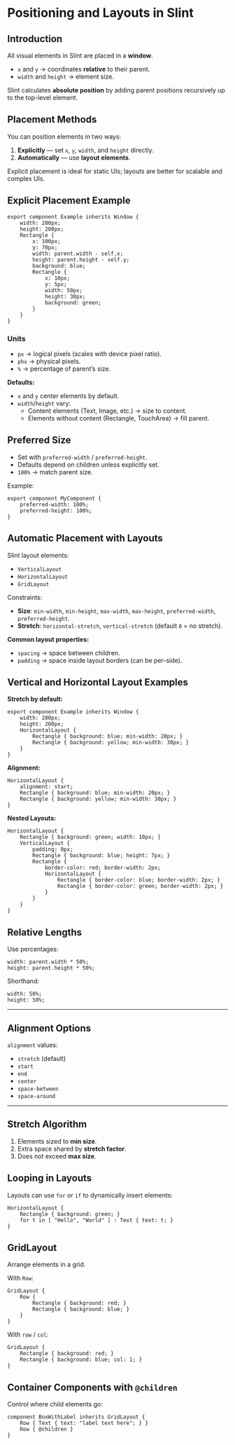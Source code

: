 # Positioning and Layouts in Slint

## Introduction
All visual elements in Slint are placed in a **window**.  
- `x` and `y` → coordinates **relative** to their parent.  
- `width` and `height` → element size.  

Slint calculates **absolute position** by adding parent positions recursively up to the top-level element.


## Placement Methods
You can position elements in two ways:
1. **Explicitly** — set `x`, `y`, `width`, and `height` directly.  
2. **Automatically** — use **layout elements**.

Explicit placement is ideal for static UIs; layouts are better for scalable and complex UIs.


## Explicit Placement Example
```slint
export component Example inherits Window {
    width: 200px;
    height: 200px;
    Rectangle {
        x: 100px;
        y: 70px;
        width: parent.width - self.x;
        height: parent.height - self.y;
        background: blue;
        Rectangle {
            x: 10px;
            y: 5px;
            width: 50px;
            height: 30px;
            background: green;
        }
    }
}
```

### Units
- `px` → logical pixels (scales with device pixel ratio).  
- `phx` → physical pixels.  
- `%` → percentage of parent’s size.

**Defaults:**
- `x` and `y` center elements by default.
- `width`/`height` vary:  
  - Content elements (Text, Image, etc.) → size to content.  
  - Elements without content (Rectangle, TouchArea) → fill parent.


## Preferred Size
- Set with `preferred-width` / `preferred-height`.  
- Defaults depend on children unless explicitly set.  
- `100%` → match parent size.

Example:
```slint
export component MyComponent {
    preferred-width: 100%;
    preferred-height: 100%;
}
```


## Automatic Placement with Layouts
Slint layout elements:
- `VerticalLayout`
- `HorizontalLayout`
- `GridLayout`

Constraints:
- **Size**: `min-width`, `min-height`, `max-width`, `max-height`, `preferred-width`, `preferred-height`.  
- **Stretch**: `horizontal-stretch`, `vertical-stretch` (default `0` = no stretch).

**Common layout properties:**
- `spacing` → space between children.
- `padding` → space inside layout borders (can be per-side).


## Vertical and Horizontal Layout Examples
**Stretch by default:**
```slint
export component Example inherits Window {
    width: 200px;
    height: 200px;
    HorizontalLayout {
        Rectangle { background: blue; min-width: 20px; }
        Rectangle { background: yellow; min-width: 30px; }
    }
}
```

**Alignment:**
```slint
HorizontalLayout {
    alignment: start;
    Rectangle { background: blue; min-width: 20px; }
    Rectangle { background: yellow; min-width: 30px; }
}
```

**Nested Layouts:**
```slint
HorizontalLayout {
    Rectangle { background: green; width: 10px; }
    VerticalLayout {
        padding: 0px;
        Rectangle { background: blue; height: 7px; }
        Rectangle {
            border-color: red; border-width: 2px;
            HorizontalLayout {
                Rectangle { border-color: blue; border-width: 2px; }
                Rectangle { border-color: green; border-width: 2px; }
            }
        }
    }
}
```


## Relative Lengths
Use percentages:
```slint
width: parent.width * 50%;
height: parent.height * 50%;
```
Shorthand:
```slint
width: 50%;
height: 50%;
```

---

## Alignment Options
`alignment` values:
- `stretch` (default)
- `start`
- `end`
- `center`
- `space-between`
- `space-around`

---

## Stretch Algorithm
1. Elements sized to **min size**.  
2. Extra space shared by **stretch factor**.  
3. Does not exceed **max size**.


## Looping in Layouts
Layouts can use `for` or `if` to dynamically insert elements:
```slint
HorizontalLayout {
    Rectangle { background: green; }
    for t in [ "Hello", "World" ] : Text { text: t; }
}
```


## GridLayout
Arrange elements in a grid.

With `Row`:
```slint
GridLayout {
    Row {
        Rectangle { background: red; }
        Rectangle { background: blue; }
    }
}
```

With `row` / `col`:
```slint
GridLayout {
    Rectangle { background: red; }
    Rectangle { background: blue; col: 1; }
}
```


## Container Components with `@children`
Control where child elements go:
```slint
component BoxWithLabel inherits GridLayout {
    Row { Text { text: "label text here"; } }
    Row { @children }
}
```

